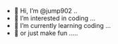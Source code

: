 - 👋 Hi, I’m @jump902 ..
- 👀 I’m interested in coding ...
- 🌱 I’m currently learning coding ...
- 🌱 or just make fun .....

<!---
jump902/jump902 is a ✨ special ✨ repository because its `README.md` (this file) appears on your GitHub profile.
You can click the Preview link to take a look at your changes.
--->
